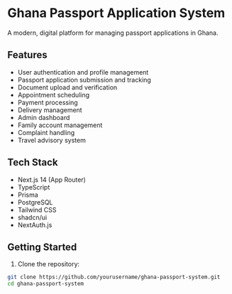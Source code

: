# Ghana Passport Application System

A modern, digital platform for managing passport applications in Ghana.

## Features

- User authentication and profile management
- Passport application submission and tracking
- Document upload and verification
- Appointment scheduling
- Payment processing
- Delivery management
- Admin dashboard
- Family account management
- Complaint handling
- Travel advisory system

## Tech Stack

- Next.js 14 (App Router)
- TypeScript
- Prisma
- PostgreSQL
- Tailwind CSS
- shadcn/ui
- NextAuth.js

## Getting Started

1. Clone the repository:
```bash
git clone https://github.com/yourusername/ghana-passport-system.git
cd ghana-passport-system

